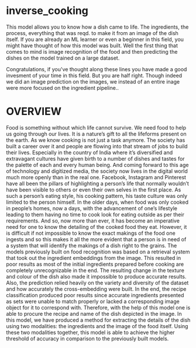 # inverse_cooking
This model allows you to know how a dish came to life. The ingredients, the process, everything that was reqd. to make it from an image of the dish itself.
If you are already an ML learner or even a beginner in this field, you might have thought of how this model was built.
Well the first thing that comes to mind is image recognition of the food and then predicting the dishes on the model trained on a large dataset. 

Congratulations,
if you've thought along these lines you have made a good invesment of your time in this field. But you are half right. Though indeed we did an image prediction on the images, we instead of an entire inage were more focused on the ingredient pipeline..
# OVERVIEW
Food is something without which life cannot survive. We need food to help us going through our lives. It is a nature’s gift to all the lifeforms present on the earth. As we know cooking is not just a task anymore. The society has built a career over it and people are flowing into that stream of jobs to build their lives. Especially in the country of India where it’s diversified and extravagant cultures have given birth to a number of dishes and tastes for the palette of each and every human being. And coming forward to this age of technology and digitized media, the society now lives in the digital world much more openly than in the real one. Facebook, Instagram and Pinterest have all been the pillars of highlighting a person’s life that normally wouldn’t have been visible to others or even their own selves in the first place. As such a person’s eating style, his cooking pattern, his taste culture was only limited to the person himself. In the older days, when food was only cooked in people’s homes, now a days, with the advancement of one’s lifestyle leading to them having no time to cook look for eating outside as per their requirements. And so, now more than ever, it has become an imperative need for one to know the detailing of the cooked food they eat. However, it is difficult if not impossible to know the exact makings of the food one ingests and so this makes it all the more evident that a person is in need of a system that will identify the makings of a dish right to the grains.
The models previously built on food recognition was based on a retrieval system that took out the ingredient embeddings from the image. This resulted in poor results as most of the initial ingredients prepared before cooking are completely unrecognizable in the end. The resulting change in the texture and colour of the dish also made it impossible to produce accurate results. Also, the prediction relied heavily on the variety and diversity of the dataset and how accurately the cross-embedding were built. In the end, the recipe classification produced poor results since accurate ingredients presented as sets were unable to match properly or lacked a corresponding image object for it to correspond with.
	Therefore, with the help of this model one is able to procure the recipe and name of the dish depicted in the image. In this model, we have produced a method for extracting the details of the dish using two modalities: the ingredients and the image of the food itself. Using these two modalities together, this model is able to achieve the higher threshold of accuracy in comparison to the previously built models.
